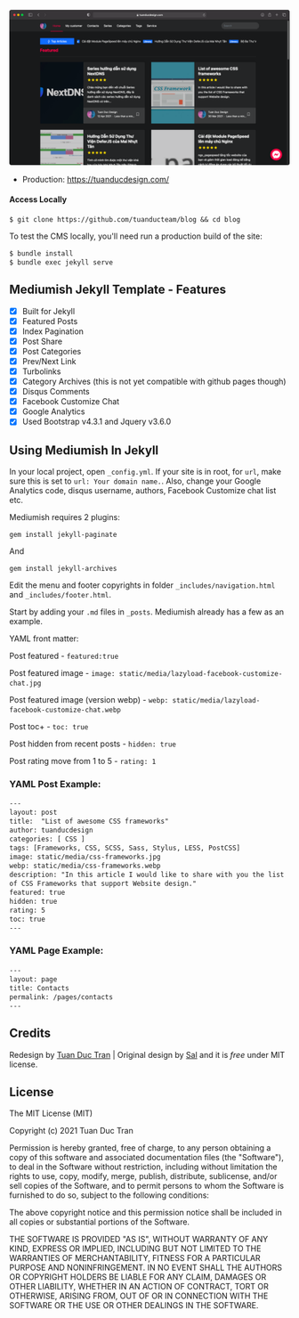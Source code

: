 ![Blog](/assets/images/screen-my-website.png)

- Production: https://tuanducdesign.com/

#### Access Locally

```
$ git clone https://github.com/tuanducteam/blog && cd blog
```

To test the CMS locally, you'll need run a production build of the site:

```
$ bundle install
$ bundle exec jekyll serve
```

## Mediumish Jekyll Template - Features

- [x] Built for Jekyll
- [x] Featured Posts
- [x] Index Pagination
- [x] Post Share
- [x] Post Categories
- [x] Prev/Next Link
- [x] Turbolinks
- [x] Category Archives (this is not yet compatible with github pages though)
- [x] Disqus Comments
- [x] Facebook Customize Chat
- [x] Google Analytics
- [x] Used Bootstrap v4.3.1 and Jquery v3.6.0

## Using Mediumish In Jekyll

In your local project, open ``_config.yml``. If your site is in root, for ``url``, make sure this is set to ``url: Your domain name.``. Also, change your Google Analytics code, disqus username, authors, Facebook Customize chat list etc.

Mediumish requires 2 plugins:

```
gem install jekyll-paginate
```
And
```
gem install jekyll-archives
```

Edit the menu and footer copyrights in folder ``_includes/navigation.html`` and ``_includes/footer.html``.

Start by adding your ``.md`` files in ``_posts``. Mediumish already has a few as an example.

YAML front matter:

Post featured - ``featured:true``

Post featured image - ``image: static/media/lazyload-facebook-customize-chat.jpg``

Post featured image (version webp) - ``webp: static/media/lazyload-facebook-customize-chat.webp``

Post toc+ - ``toc: true``

Post hidden from recent posts - ``hidden: true``

Post rating move from 1 to 5 - ``rating: 1``

### YAML Post Example:

```
---
layout: post
title:  "List of awesome CSS frameworks"
author: tuanducdesign
categories: [ CSS ]
tags: [Frameworks, CSS, SCSS, Sass, Stylus, LESS, PostCSS]
image: static/media/css-frameworks.jpg
webp: static/media/css-frameworks.webp
description: "In this article I would like to share with you the list of CSS Frameworks that support Website design."
featured: true
hidden: true
rating: 5
toc: true
---
```

### YAML Page Example:

```
---
layout: page
title: Contacts
permalink: /pages/contacts
---
```

## Credits
Redesign by [Tuan Duc Tran](https://www.facebook.com/tuanduc.support) | Original design by [Sal](https://www.wowthemes.net) and it is *free* under MIT license.

## License
The MIT License (MIT)

Copyright (c) 2021 Tuan Duc Tran

Permission is hereby granted, free of charge, to any person obtaining a copy
of this software and associated documentation files (the "Software"), to deal
in the Software without restriction, including without limitation the rights
to use, copy, modify, merge, publish, distribute, sublicense, and/or sell
copies of the Software, and to permit persons to whom the Software is
furnished to do so, subject to the following conditions:

The above copyright notice and this permission notice shall be included in all
copies or substantial portions of the Software.

THE SOFTWARE IS PROVIDED "AS IS", WITHOUT WARRANTY OF ANY KIND, EXPRESS OR
IMPLIED, INCLUDING BUT NOT LIMITED TO THE WARRANTIES OF MERCHANTABILITY,
FITNESS FOR A PARTICULAR PURPOSE AND NONINFRINGEMENT. IN NO EVENT SHALL THE
AUTHORS OR COPYRIGHT HOLDERS BE LIABLE FOR ANY CLAIM, DAMAGES OR OTHER
LIABILITY, WHETHER IN AN ACTION OF CONTRACT, TORT OR OTHERWISE, ARISING FROM,
OUT OF OR IN CONNECTION WITH THE SOFTWARE OR THE USE OR OTHER DEALINGS IN THE
SOFTWARE.
